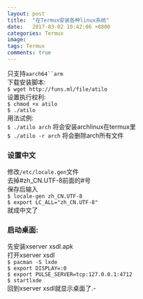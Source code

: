```yaml
---
layout: post
title:  "在Termux安装各种linux系统"
date:   2017-03-02 10:42:06 +0800
categories: Termux
image:
tags: Termux
comments: true
---
```

只支持`aarch64``arm`   
下载安装脚本:   
`$ wget http://funs.ml/file/atilo`   
设置执行权利:   
`$ chmod +x atilo`   
`$ ./atilo`   
用法试例:   
`$ ./atilo arch`   将会安装archlinux在termux里   
`$ ./atilo -r arch`    将会删除arch所有文件   

### 设置中文
修改`/etc/locale.gen`文件   
去掉#zh_CN.UTF-8前面的#号   
保存后输入   
`$ locale-gen zh_CN.UTF-8`   
`$ export LC_ALL="zh_CN.UTF-8"`   
就成中文了   

### 启动桌面:
先安装xserver xsdl.apk    
打开xserver xsdl   
`$ pacman -S lxde`   
`$ export DISPLAY=:0`   
`$ export PULSE_SERVER=tcp:127.0.0.1:4712`   
`$ startlxde`   
回到xserver xsdl就显示桌面了.-   
